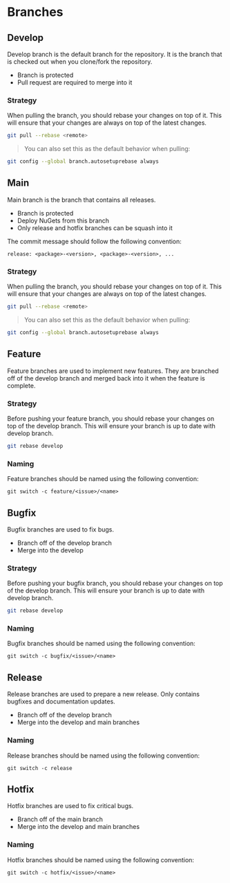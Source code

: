 # Branches

## Develop

Develop branch is the default branch for the repository. It is the branch that is checked out when you clone/fork the repository.

* Branch is protected
* Pull request are required to merge into it

### Strategy

When pulling the branch, you should rebase your changes on top of it. This will ensure that your changes are always on top of the latest changes.

```bash
git pull --rebase <remote>
```

> You can also set this as the default behavior when pulling:

```bash
git config --global branch.autosetuprebase always
```

## Main

Main branch is the branch that contains all releases.

* Branch is protected
* Deploy NuGets from this branch
* Only release and hotfix branches can be squash into it

The commit message should follow the following convention:

```text
release: <package>-<version>, <package>-<version>, ...
```

### Strategy

When pulling the branch, you should rebase your changes on top of it. This will ensure that your changes are always on top of the latest changes.

```bash
git pull --rebase <remote>
```

> You can also set this as the default behavior when pulling:

```bash
git config --global branch.autosetuprebase always
```

## Feature

Feature branches are used to implement new features. They are branched off of the develop branch and merged back into it when the feature is complete.

### Strategy

Before pushing your feature branch, you should rebase your changes on top of the develop branch. This will ensure your branch is up to date with develop branch.

```bash
git rebase develop
```

### Naming

Feature branches should be named using the following convention:

`git switch -c feature/<issue>/<name>`

## Bugfix

Bugfix branches are used to fix bugs.

* Branch off of the develop branch
* Merge into the develop

### Strategy

Before pushing your bugfix branch, you should rebase your changes on top of the develop branch. This will ensure your branch is up to date with develop branch.

```bash
git rebase develop
```

### Naming

Bugfix branches should be named using the following convention:

`git switch -c bugfix/<issue>/<name>`

## Release

Release branches are used to prepare a new release. Only contains bugfixes and documentation updates.

* Branch off of the develop branch
* Merge into the develop and main branches

### Naming

Release branches should be named using the following convention:

`git switch -c release`

## Hotfix

Hotfix branches are used to fix critical bugs.

* Branch off of the main branch
* Merge into the develop and main branches

### Naming

Hotfix branches should be named using the following convention:

`git switch -c hotfix/<issue>/<name>`
